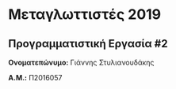 # Μεταγλωττιστές 2019
## Προγραμματιστική Εργασία #2

**Ονοματεπώνυμο:** Γιάννης Στυλιανουδάκης

**Α.Μ.:** Π2016057


